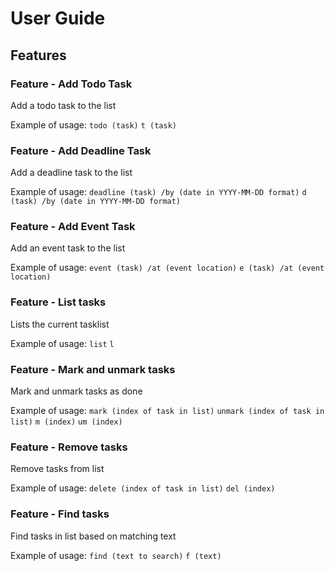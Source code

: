 # User Guide

## Features 

### Feature - Add Todo Task

Add a todo task to the list

Example of usage:
`todo (task)`
`t (task)`

### Feature - Add Deadline Task

Add a deadline task to the list

Example of usage:
`deadline (task) /by (date in YYYY-MM-DD format)`
`d (task) /by (date in YYYY-MM-DD format)`

### Feature - Add Event Task

Add an event task to the list

Example of usage:
`event (task) /at (event location)`
`e (task) /at (event location)`

### Feature - List tasks

Lists the current tasklist

Example of usage:
`list`
`l`

### Feature - Mark and unmark tasks

Mark and unmark tasks as done

Example of usage:
`mark (index of task in list)`
`unmark (index of task in list)`
`m (index)`
`um (index)`

### Feature - Remove tasks

Remove tasks from list

Example of usage:
`delete (index of task in list)`
`del (index)`

### Feature - Find tasks

Find tasks in list based on matching text

Example of usage:
`find (text to search)`
`f (text)`

